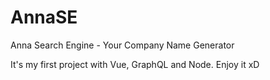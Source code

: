 # AnnaSE
Anna Search Engine - Your Company Name Generator

It's my first project with Vue, GraphQL and Node.
Enjoy it xD
